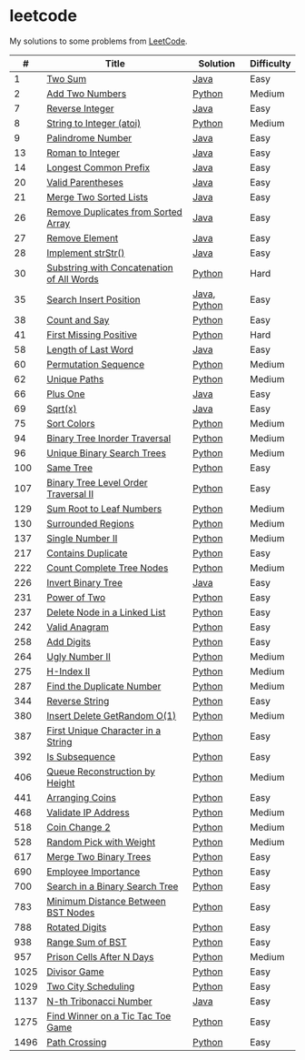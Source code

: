 # leetcode

My solutions to some problems from [LeetCode](https://leetcode.com/problemset/all/).

| #    | Title                                           | Solution                   | Difficulty |
| ---- | ----------------------------------------------- | -------------------------- | ---------- |
| 1    | [Two Sum][1]                                    | [Java][1a]                 | Easy       |
| 2    | [Add Two Numbers][2]                            | [Python][2a]               | Medium     |
| 7    | [Reverse Integer][7]                            | [Java][7a]                 | Easy       |
| 8    | [String to Integer (atoi)][8]                   | [Python][8a]               | Medium     |
| 9    | [Palindrome Number][9]                          | [Java][9a]                 | Easy       |
| 13   | [Roman to Integer][13]                          | [Java][13a]                | Easy       |
| 14   | [Longest Common Prefix][14]                     | [Java][14a]                | Easy       |
| 20   | [Valid Parentheses][20]                         | [Java][20a]                | Easy       |
| 21   | [Merge Two Sorted Lists][21]                    | [Java][21a]                | Easy       |
| 26   | [Remove Duplicates from Sorted Array][26]       | [Java][26a]                | Easy       |
| 27   | [Remove Element][27]                            | [Java][27a]                | Easy       |
| 28   | [Implement strStr()][28]                        | [Java][28a]                | Easy       |
| 30   | [Substring with Concatenation of All Words][30] | [Python][30a]              | Hard       |
| 35   | [Search Insert Position][35]                    | [Java][35a], [Python][35b] | Easy       |
| 38   | [Count and Say][38]                             | [Python][38a]              | Easy       |
| 41   | [First Missing Positive][41]                    | [Python][41a]              | Hard       |
| 58   | [Length of Last Word][58]                       | [Java][58a]                | Easy       |
| 60   | [Permutation Sequence][60]                      | [Python][60a]              | Medium     |
| 62   | [Unique Paths][62]                              | [Python][62a]              | Medium     |
| 66   | [Plus One][66]                                  | [Java][66a]                | Easy       |
| 69   | [Sqrt(x)][69]                                   | [Java][69a]                | Easy       |
| 75   | [Sort Colors][75]                               | [Python][75a]              | Medium     |
| 94   | [Binary Tree Inorder Traversal][94]             | [Python][94a]              | Medium     |
| 96   | [Unique Binary Search Trees][96]                | [Python][96a]              | Medium     |
| 100  | [Same Tree][100]                                | [Python][100a]             | Easy       |
| 107  | [Binary Tree Level Order Traversal II][107]     | [Python][107a]             | Easy       |
| 129  | [Sum Root to Leaf Numbers][129]                 | [Python][129a]             | Medium     |
| 130  | [Surrounded Regions][130]                       | [Python][130a]             | Medium     |
| 137  | [Single Number II][137]                         | [Python][137a]             | Medium     |
| 217  | [Contains Duplicate][217]                       | [Python][217a]             | Easy       |
| 222  | [Count Complete Tree Nodes][222]                | [Python][222a]             | Medium     |
| 226  | [Invert Binary Tree][226]                       | [Java][226a]               | Easy       |
| 231  | [Power of Two][231]                             | [Python][231a]             | Easy       |
| 237  | [Delete Node in a Linked List][237]             | [Python][237a]             | Easy       |
| 242  | [Valid Anagram][242]                            | [Python][242a]             | Easy       |
| 258  | [Add Digits][258]                               | [Python][258a]             | Easy       |
| 264  | [Ugly Number II][264]                           | [Python][264a]             | Medium     |
| 275  | [H-Index II][275]                               | [Python][275a]             | Medium     |
| 287  | [Find the Duplicate Number][287]                | [Python][287a]             | Medium     |
| 344  | [Reverse String][344]                           | [Python][344a]             | Easy       |
| 380  | [Insert Delete GetRandom O(1)][380]             | [Python][380a]             | Medium     |
| 387  | [First Unique Character in a String][387]       | [Python][387a]             | Easy       |
| 392  | [Is Subsequence][392]                           | [Python][392a]             | Easy       |
| 406  | [Queue Reconstruction by Height][406]           | [Python][406a]             | Medium     |
| 441  | [Arranging Coins][441]                          | [Python][441a]             | Easy       |
| 468  | [Validate IP Address][468]                      | [Python][468a]             | Medium     |
| 518  | [Coin Change 2][518]                            | [Python][518a]             | Medium     |
| 528  | [Random Pick with Weight][528]                  | [Python][528a]             | Medium     |
| 617  | [Merge Two Binary Trees][617]                   | [Python][617a]             | Easy       |
| 690  | [Employee Importance][690]                      | [Python][690a]             | Easy       |
| 700  | [Search in a Binary Search Tree][700]           | [Python][700a]             | Easy       |
| 783  | [Minimum Distance Between BST Nodes][783]       | [Python][783a]             | Easy       |
| 788  | [Rotated Digits][788]                           | [Python][788a]             | Easy       |
| 938  | [Range Sum of BST][938]                         | [Python][938a]             | Easy       |
| 957  | [Prison Cells After N Days][957]                | [Python][957a]             | Medium     |
| 1025 | [Divisor Game][1025]                            | [Python][1025a]            | Easy       |
| 1029 | [Two City Scheduling][1029]                     | [Python][1029a]            | Easy       |
| 1137 | [N-th Tribonacci Number][1137]                  | [Java][1137a]              | Easy       |
| 1275 | [Find Winner on a Tic Tac Toe Game][1275]       | [Python][1275a]            | Easy       |
| 1496 | [Path Crossing][1496]                           | [Python][1496a]            | Easy       |

[1]: https://leetcode.com/problems/two-sum/
[1a]: ./src/twoSum/TwoSum.java
[2]: https://leetcode.com/problems/add-two-numbers/
[2a]: ./src/addTwoNumbers/add.py
[7]: https://leetcode.com/problems/reverse-integer/
[7a]: ./src/reverseInteger/RevInt.java
[8]: https://leetcode.com/problems/string-to-integer-atoi/
[8a]: ./src/stringToInt/atoi.py
[9]: https://leetcode.com/problems/palindrome-number/
[9a]: ./src/palindromeInteger/Palin.java
[13]: https://leetcode.com/problems/roman-to-integer/
[13a]: ./src/romanToInteger/RomToInt.java
[14]: https://leetcode.com/problems/longest-common-prefix/
[14a]: ./src/longestCommonPrefix/Prefix.java
[20]: https://leetcode.com/problems/valid-parentheses/
[20a]: ./src/validParentheses/Brackets.java
[21]: https://leetcode.com/problems/merge-two-sorted-lists/
[21a]: ./src/mergeSortedLists/Merge.java
[26]: https://leetcode.com/problems/remove-duplicates-from-sorted-array/
[26a]: ./src/removeDupSorted/Remove.java
[27]: https://leetcode.com/problems/remove-element/
[27a]: ./src/removeElement/Remove.java
[28]: https://leetcode.com/problems/implement-strstr/
[28a]: ./src/implementStrStr/Implement.java
[30]: https://leetcode.com/problems/substring-with-concatenation-of-all-words/
[30a]: ./src/substringWordConcat/sub.py
[35]: https://leetcode.com/problems/search-insert-position/
[35a]: ./src/searchInsertPosition/Search.java
[35b]: ./src/searchInsertPosition/search.py
[38]: https://leetcode.com/problems/count-and-say/
[38a]: ./src/countAndSay/count.py
[41]: https://leetcode.com/problems/first-missing-positive/
[41a]: ./src/firstMissingPositive/first.py
[58]: https://leetcode.com/problems/length-of-last-word/
[58a]: ./src/lengthOfLastWord/Word.java
[60]: https://leetcode.com/problems/permutation-sequence/
[60a]: ./src/permSequence/perm.py
[62]: https://leetcode.com/problems/unique-paths/
[62a]: ./src/uniquePaths/unique.py
[66]: https://leetcode.com/problems/plus-one/
[66a]: ./src/plusOne/Plus.java
[69]: https://leetcode.com/problems/sqrtx/
[69a]: ./src/sqrtX/Sqrt.java
[75]: https://leetcode.com/problems/sort-colors/
[75a]: ./src/sortColors/sort.py
[94]: https://leetcode.com/problems/binary-tree-inorder-traversal/
[94a]: ./src/treeInorder/inorder.py
[96]: https://leetcode.com/problems/unique-binary-search-trees/
[96a]: ./src/uniqueBST/bst.py
[100]: https://leetcode.com/problems/same-tree/
[100a]: ./src/sameTree/same.py
[107]: https://leetcode.com/problems/binary-tree-level-order-traversal-ii/
[107a]: ./src/levelOrderII/level.py
[129]: https://leetcode.com/problems/sum-root-to-leaf-numbers/
[129a]: ./src/sumRootToLeaf/sum.py
[130]: https://leetcode.com/problems/surrounded-regions/
[130a]: ./src/surroundedRegions/board.py
[137]: https://leetcode.com/problems/single-number-ii/
[137a]: ./src/singleNumberII/once.py
[217]: https://leetcode.com/problems/contains-duplicate/
[217a]: ./src/containsDuplicate/dup.py
[222]: https://leetcode.com/problems/count-complete-tree-nodes/
[222a]: ./src/countTreeNodes/count.py
[226]: https://leetcode.com/problems/invert-binary-tree/
[226a]: ./src/invertBinaryTree/Invert.java
[231]: https://leetcode.com/problems/power-of-two/
[231a]: ./src/powerOf2/power.py
[237]: https://leetcode.com/problems/delete-node-in-a-linked-list/
[237a]: ./src/deleteListNode/delete.py
[242]: https://leetcode.com/problems/valid-anagram/
[242a]: ./src/validAnagram/ana.py
[258]: https://leetcode.com/problems/add-digits/
[258a]: ./src/addDigits/add.py
[264]: https://leetcode.com/problems/ugly-number-ii/
[264a]: ./src/uglyNumberII/ugly.py
[275]: https://leetcode.com/problems/h-index-ii/
[275a]: ./src/hIndexII/index.py
[287]: https://leetcode.com/problems/find-the-duplicate-number/
[287a]: ./src/findDuplicateNum/find.py
[344]: https://leetcode.com/problems/reverse-string/
[344a]: ./src/reverseString/rev.py
[380]: https://leetcode.com/problems/insert-delete-getrandom-o1/
[380a]: ./src/insertDelecte/set.py
[387]: https://leetcode.com/problems/first-unique-character-in-a-string/
[387a]: ./src/firstUniqueChar/unique.py
[392]: https://leetcode.com/problems/is-subsequence/
[392a]: ./src/isSubsequence/sub.py
[441]: https://leetcode.com/problems/arranging-coins/
[441a]: ./src/arrangingCoins/coins.py
[406]: https://leetcode.com/problems/queue-reconstruction-by-height
[406a]: ./src/queueReconstruct/queue.py
[468]: https://leetcode.com/problems/validate-ip-address/
[468a]: ./src/validateIP/ip.py
[518]: https://leetcode.com/problems/coin-change-2/
[518a]: ./src/coinChange2/change.py
[528]: https://leetcode.com/problems/random-pick-with-weight/
[528a]: ./src/randomPickWeight/weights.py
[617]: https://leetcode.com/problems/merge-two-binary-trees/
[617a]: ./src/mergeBinaryTrees/merge.py
[690]: https://leetcode.com/problems/employee-importance/
[690a]: ./src/empImportance/emp.py
[700]: https://leetcode.com/problems/search-in-a-binary-search-tree/
[700a]: ./src/searchBST/search.py
[783]: https://leetcode.com/problems/minimum-distance-between-bst-nodes/
[783a]: ./src/minimumDistBST/dist.py
[788]: https://leetcode.com/problems/rotated-digits/
[788a]: ./src/rotatedDigits/dig.py
[938]: https://leetcode.com/problems/range-sum-of-bst/
[938a]: ./src/rangeSumBST/sum.py
[957]: https://leetcode.com/problems/prison-cells-after-n-days/
[957a]: ./src/prisonNDays/prison.py
[1025]: https://leetcode.com/problems/divisor-game/
[1025a]: ./src/divisorGame/game.py
[1029]: https://leetcode.com/problems/two-city-scheduling/
[1029a]: ./src/twoCityScheduling/sched.py
[1137]: https://leetcode.com/problems/n-th-tribonacci-number/
[1137a]: ./src/nthTribonacciNumber/Tribonacci.java
[1275]: https://leetcode.com/problems/find-winner-on-a-tic-toe-game/
[1275a]: ./src/ticTacToe/winner.py
[1496]: https://leetcode.com/problems/path-crossing/
[1496a]: ./src/pathCrossing/path.py
